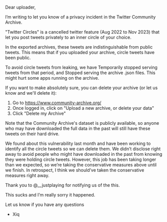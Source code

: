 Dear uploader,
 
I’m writing to let you know of a privacy incident in the Twitter Community Archive.
 
"Twitter Circles" is a cancelled twitter feature (Aug 2022 to Nov 2023) that let you post tweets privately to an inner circle of your choice.
 
In the exported archives, these tweets are indistinguishable from public tweets. This means that if you uploaded your archive, circle tweets have been public.
 
To avoid circle tweets from leaking, we have
Temporarily stopped serving tweets from that period, and
Stopped serving the archive .json files.
This might hurt some apps running on the archive.
 
If you want to make absolutely sure, you can delete your archive (or let us know and we'll delete it):
 
1. Go to https://www.community-archive.org/
2. Once logged in, click on "Upload a new archive, or delete your data"
3. Click "Delete my Archive"
 
Note that the Community Archive's dataset is publicly available, so anyone who may have downloaded the full data in the past will still have these tweets on their hard drive.
 
We found about this vulnerability last month and have been working to identify all the circle tweets so we can delete them. We didn’t disclose right away to avoid people who might have downloaded in the past from knowing they were holding circle tweets. However, this job has been taking longer than we expected, so we’re taking the conservative measures above until we finish. In retrospect, I think we should’ve taken the conservative measures right away.
 
Thank you to @__justplaying for notifying us of the this.
 
This sucks and I’m really sorry it happened.
 
Let us know if you have any questions
 
- Xiq
